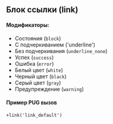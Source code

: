 ## Блок ссылки (link)

#### Модификаторы:

* Состояния (`block`)
* С подчеркиванием ('underline')
* Без подчеркивания (`underline_none`)
* Успех (`success`)
* Ошибка (`error`)
* Белый цвет (`white`)
* Черный цвет (`black`)
* Серый цвет (`gray`)
* Предупреждение (`warning`)


#### Пример PUG вызов
```html
+link('link_default')
```